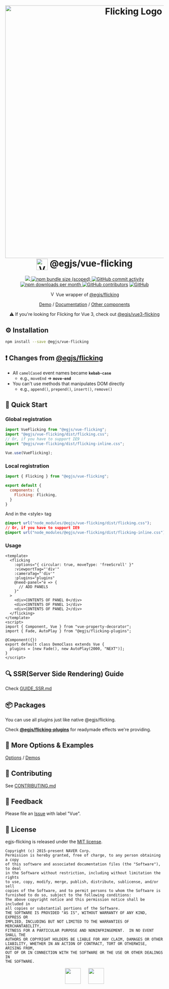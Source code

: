 <h1 align=center>
  <img width="800" alt="Flicking Logo" src="https://naver.github.io/egjs-flicking/images/flicking.svg"><br/>
  <img alt="Vue" src="https://naver.github.io/egjs-flicking/images/vue.svg" width="36" valign="middle">
  @egjs/vue-flicking
</h1>

<p align=center>
  <a href="https://www.npmjs.com/package/@egjs/vue-flicking" target="_blank">
    <img src="https://img.shields.io/npm/v/@egjs/vue-flicking.svg?style=flat-square&color=42b883&label=version&logo=NPM">
  </a>
  <a href="https://www.npmjs.com/package/@egjs/vue-flicking" target="_blank">
    <img alt="npm bundle size (scoped)" src="https://img.shields.io/bundlephobia/minzip/@egjs/vue-flicking.svg?style=flat-square&label=%F0%9F%92%BE%20gzipped&color=007acc">
  </a>
  <a href="https://github.com/naver/egjs-flicking/graphs/commit-activity">
    <img alt="GitHub commit activity" src="https://img.shields.io/github/commit-activity/m/naver/egjs-flicking.svg?style=flat-square&label=%E2%AC%86%20commits&color=08CE5D">
  </a>
  <a href="https://www.npmjs.com/package/@egjs/vue-flicking" target="_blank">
    <img src="https://img.shields.io/npm/dm/@egjs/vue-flicking.svg?style=flat-square&label=%E2%AC%87%20downloads&color=08CE5D" alt="npm downloads per month">
  </a>
  <a href="https://github.com/naver/egjs-flicking/graphs/contributors" target="_blank">
    <img alt="GitHub contributors" src="https://img.shields.io/github/contributors/naver/egjs-flicking.svg?label=%F0%9F%91%A5%20contributors&style=flat-square&color=08CE5D"></a>
  <a href="https://github.com/naver/egjs-flicking/blob/master/LICENSE" target="_blank">
    <img alt="GitHub" src="https://img.shields.io/github/license/naver/egjs-flicking.svg?style=flat-square&label=%F0%9F%93%9C%20license&color=08CE5D">
  </a>
</p>

<p align=center>
  <img width="15" src="https://naver.github.io/egjs-flicking/images/vue.svg" alt="Vue.js" /> Vue wrapper of <a href="https://github.com/naver/egjs-flicking">@egjs/flicking</a>
</p>

<p align=center>
  <a href="https://naver.github.io/egjs-flicking/">Demo</a> / <a href="https://naver.github.io/egjs-flicking/docs/api/Flicking">Documentation</a> / <a href="https://naver.github.io/egjs/">Other components</a>
</p>

<p align=center>
  ⚠️ If you're looking for Flicking for Vue 3, check out <a href="https://github.com/naver/egjs-flicking/blob/master/packages/vue3-flicking/README.md">@egjs/vue3-flicking</a>
</p>

## ⚙️ Installation
```sh
npm install --save @egjs/vue-flicking
```

## ❗ Changes from [@egjs/flicking](https://github.com/naver/egjs-flicking)
- All `camelCased` event names became **`kebab-case`**
  - e.g., `moveEnd` => **`move-end`**
- You can't use methods that manipulates DOM directly
  - e.g., `append()`, `prepend()`, `insert()`, `remove()`

## 🏃 Quick Start
### Global registration
```js
import VueFlicking from "@egjs/vue-flicking";
import "@egjs/vue-flicking/dist/flicking.css";
// Or, if you have to support IE9
import "@egjs/vue-flicking/dist/flicking-inline.css";

Vue.use(VueFlicking);
```

### Local registration
```js
import { Flicking } from "@egjs/vue-flicking";

export default {
  components: {
    Flicking: Flicking,
  }
}
```

And in the \<style\> tag
```css
@import url("node_modules/@egjs/vue-flicking/dist/flicking.css");
// Or, if you have to support IE9
@import url("node_modules/@egjs/vue-flicking/dist/flicking-inline.css");
```

### Usage
```vue
<template>
  <flicking
    :options="{ circular: true, moveType: 'freeScroll' }"
    :viewportTag="'div'"
    :cameraTag="'div'"
    :plugins="plugins"
    @need-panel="e => {
      // ADD PANELS
    }"
  >
    <div>CONTENTS OF PANEL 0</div>
    <div>CONTENTS OF PANEL 1</div>
    <div>CONTENTS OF PANEL 2</div>
  </flicking>
</template>
<script>
import { Component, Vue } from "vue-property-decorator";
import { Fade, AutoPlay } from "@egjs/flicking-plugins";

@Component({})
export default class DemoClass extends Vue {
  plugins = [new Fade(), new AutoPlay(2000, "NEXT")];
}
</script>
```

## 🔍 SSR(Server Side Rendering) Guide
Check [GUIDE_SSR.md](https://github.com/naver/egjs-flicking/blob/master/packages/vue-flicking/GUIDE_SSR.md)

## 📦 Packages
You can use all plugins just like native @egjs/flicking.

Check [**@egjs/flicking-plugins**](https://github.com/naver/egjs-flicking-plugins) for readymade effects we're providing.

## 📖 More Options & Examples
[Options](https://naver.github.io/egjs-flicking/Options) / [Demos](https://naver.github.io/egjs-flicking/Demos)

## 🙌 Contributing
See [CONTRIBUTING.md]((https://github.com/naver/egjs-flicking/blob/master/packages/vue-flicking/CONTRIBUTING.md))

## 📝 Feedback
Please file an [Issue](https://github.com/naver/egjs-flicking/issues) with label "Vue".

## 📜 License
egjs-flicking is released under the [MIT license](http://naver.github.io/egjs/license.txt).

```
Copyright (c) 2015-present NAVER Corp.
Permission is hereby granted, free of charge, to any person obtaining a copy
of this software and associated documentation files (the "Software"), to deal
in the Software without restriction, including without limitation the rights
to use, copy, modify, merge, publish, distribute, sublicense, and/or sell
copies of the Software, and to permit persons to whom the Software is
furnished to do so, subject to the following conditions:
The above copyright notice and this permission notice shall be included in
all copies or substantial portions of the Software.
THE SOFTWARE IS PROVIDED "AS IS", WITHOUT WARRANTY OF ANY KIND, EXPRESS OR
IMPLIED, INCLUDING BUT NOT LIMITED TO THE WARRANTIES OF MERCHANTABILITY,
FITNESS FOR A PARTICULAR PURPOSE AND NONINFRINGEMENT.  IN NO EVENT SHALL THE
AUTHORS OR COPYRIGHT HOLDERS BE LIABLE FOR ANY CLAIM, DAMAGES OR OTHER
LIABILITY, WHETHER IN AN ACTION OF CONTRACT, TORT OR OTHERWISE, ARISING FROM,
OUT OF OR IN CONNECTION WITH THE SOFTWARE OR THE USE OR OTHER DEALINGS IN
THE SOFTWARE.
```

<p align=center>
  <a href="https://naver.github.io/egjs/"><img height="50" src="https://naver.github.io/egjs/img/logotype1_black.svg" ></a>&nbsp;&nbsp;&nbsp;&nbsp;&nbsp;&nbsp;<a href="https://github.com/naver"><img height="50" src="https://naver.github.io/OpenSourceGuide/book/assets/naver_logo.png" /></a>
</p>
